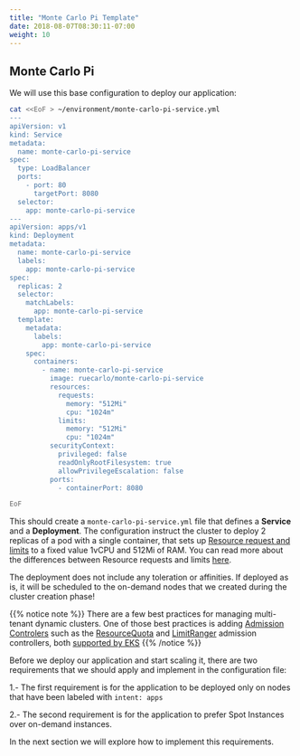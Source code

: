 ```yaml
---
title: "Monte Carlo Pi Template"
date: 2018-08-07T08:30:11-07:00
weight: 10
---
```


## Monte Carlo Pi 

We will use this base configuration to deploy our application:

```bash
cat <<EoF > ~/environment/monte-carlo-pi-service.yml
---
apiVersion: v1 
kind: Service 
metadata: 
  name: monte-carlo-pi-service 
spec: 
  type: LoadBalancer 
  ports: 
    - port: 80 
      targetPort: 8080 
  selector: 
    app: monte-carlo-pi-service 
--- 
apiVersion: apps/v1 
kind: Deployment 
metadata: 
  name: monte-carlo-pi-service 
  labels: 
    app: monte-carlo-pi-service 
spec: 
  replicas: 2 
  selector: 
    matchLabels: 
      app: monte-carlo-pi-service 
  template: 
    metadata: 
      labels: 
        app: monte-carlo-pi-service 
    spec: 
      containers: 
        - name: monte-carlo-pi-service 
          image: ruecarlo/monte-carlo-pi-service
          resources: 
            requests: 
              memory: "512Mi" 
              cpu: "1024m" 
            limits: 
              memory: "512Mi" 
              cpu: "1024m" 
          securityContext: 
            privileged: false 
            readOnlyRootFilesystem: true 
            allowPrivilegeEscalation: false 
          ports: 
            - containerPort: 8080 

EoF

```

This should create a `monte-carlo-pi-service.yml` file that defines a **Service** and a **Deployment**. The configuration instruct the cluster to deploy 2 replicas of a pod with a single container, that sets up [Resource request and limits](https://kubernetes.io/docs/concepts/configuration/manage-compute-resources-container/#resource-requests-and-limits-of-pod-and-container) to a fixed value 1vCPU and 512Mi of RAM. You can read more about the differences between Resource requests and limits [here](https://docs.aws.amazon.com/eks/latest/userguide/platform-versions.html).

The deployment does not include any toleration or affinities. If deployed as is, it will be scheduled to the on-demand nodes that we created during the cluster creation phase!


{{% notice note %}}
There are a few best practices for managing multi-tenant dynamic clusters. One of those best practices is adding [Admission Controlers](https://kubernetes.io/docs/reference/access-authn-authz/admission-controllers/) such as the [ResourceQuota](https://kubernetes.io/docs/reference/access-authn-authz/admission-controllers/#resourcequota) and [LimitRanger](https://kubernetes.io/docs/reference/access-authn-authz/admission-controllers/#limitranger) admission controllers, both [supported by EKS](https://docs.aws.amazon.com/eks/latest/userguide/platform-versions.html)
{{% /notice %}}


Before we deploy our application and start scaling it, there are two requirements that we should apply and implement in the configuration file:

 1.- The first requirement is for the application to be deployed only on nodes that have been labeled with `intent: apps`
 
 2.- The second requirement is for the application to prefer Spot Instances over on-demand instances.


In the next section we will explore how to implement this requirements.





